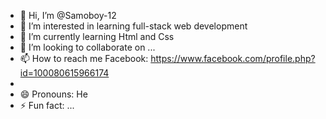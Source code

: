 - 👋 Hi, I’m @Samoboy-12
- 👀 I’m interested in learning full-stack web development 
- 🌱 I’m currently learning Html and Css
- 💞️ I’m looking to collaborate on ...
- 📫 How to reach me Facebook: https://www.facebook.com/profile.php?id=100080615966174
- 
- 😄 Pronouns: He
- ⚡ Fun fact: ...

<!---
Samoboy-12/Samoboy-12 is a ✨ special ✨ repository because its `README.md` (this file) appears on your GitHub profile.
You can click the Preview link to take a look at your changes.
--->
